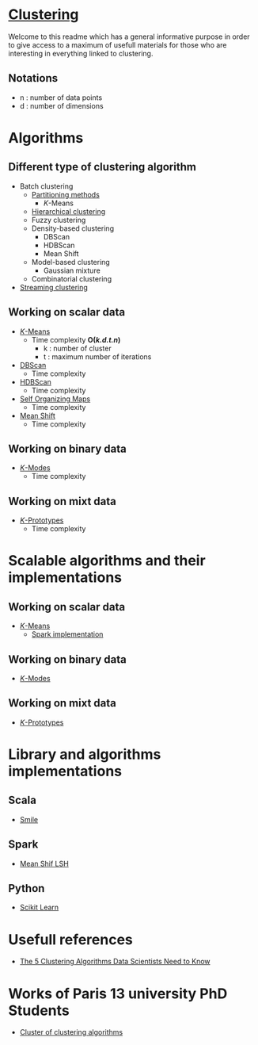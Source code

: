 # [Clustering](https://en.wikipedia.org/wiki/Cluster_analysis)

Welcome to this readme which has a general informative purpose in order to give access to a maximum of usefull materials for those who are interesting in everything linked to clustering.

## Notations
 * n : number of data points
 * d : number of dimensions

# Algorithms

## Different type of clustering algorithm
* Batch clustering
  * [Partitioning methods](http://users.jyu.fi/~samiayr/pdf/introtoclustering_report.pdf)
    * _K_-Means
  * [Hierarchical clustering](https://onlinelibrary.wiley.com/doi/full/10.1002/widm.53)
  * Fuzzy clustering
  * Density-based clustering
    * DBScan
    * HDBScan
    * Mean Shift
  * Model-based clustering
    * Gaussian mixture
  * Combinatorial clustering
* [Streaming clustering](https://en.wikipedia.org/wiki/Data_stream_clustering)

## Working on scalar data
* [_K_-Means](https://en.wikipedia.org/wiki/K-means_clustering)
  * Time complexity **O(_k.d.t.n_)**
    * k : number of cluster
    * t : maximum number of iterations
* [DBScan](https://en.wikipedia.org/wiki/DBSCAN)
  * Time complexity
* [HDBScan]()
  * Time complexity
* [Self Organizing Maps]()
  * Time complexity
* [Mean Shift](https://en.wikipedia.org/wiki/Mean_shift)
  * Time complexity

## Working on binary data
* [_K_-Modes]()
  * Time complexity

## Working on mixt data
* [_K_-Prototypes]()
  * Time complexity

# Scalable algorithms and their implementations

## Working on scalar data
* [_K_-Means](https://en.wikipedia.org/wiki/K-means_clustering)
  * [Spark implementation](https://spark.apache.org/docs/latest/mllib-clustering.html)

## Working on binary data
* [_K_-Modes]()

## Working on mixt data
* [_K_-Prototypes]()

# Library and algorithms implementations

## Scala
* [Smile](https://haifengl.github.io/smile/clustering.html)

## Spark
* [Mean Shif LSH](https://github.com/beckgael/Mean-Shift-LSH)

## Python
* [Scikit Learn](http://scikit-learn.org/stable/modules/clustering.html#clustering)

# Usefull references
* [The 5 Clustering Algorithms Data Scientists Need to Know](https://towardsdatascience.com/the-5-clustering-algorithms-data-scientists-need-to-know-a36d136ef68)

# Works of Paris 13 university PhD Students
* [Cluster of clustering algorithms](https://github.com/Spark-clustering-notebook)
